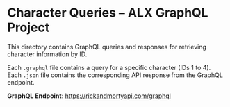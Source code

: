# Character Queries – ALX GraphQL Project

This directory contains GraphQL queries and responses for retrieving character information by ID.

Each `.graphql` file contains a query for a specific character (IDs 1 to 4).  
Each `.json` file contains the corresponding API response from the GraphQL endpoint.

**GraphQL Endpoint**: https://rickandmortyapi.com/graphql
